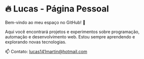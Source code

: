 # 🔥​ Lucas - Página Pessoal

Bem-vindo ao meu espaço no GitHub! 🚀  

Aqui você encontrará projetos e experimentos sobre programação, automação e desenvolvimento web. Estou sempre aprendendo e explorando novas tecnologias.  

📫 Contato: lucas141martin@hotmail.com 
